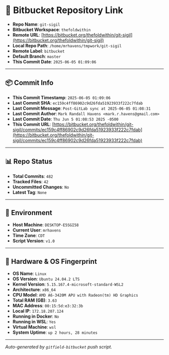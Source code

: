 # 🔗 Bitbucket Repository Link

- **Repo Name**: `git-sigil`
- **Bitbucket Workspace**: `thefoldwithin`
- **Remote URL**: [https://bitbucket.org/thefoldwithin/git-sigil](https://bitbucket.org/thefoldwithin/git-sigil)
- **Local Repo Path**: `/home/mrhavens/tmpwork/git-sigil`
- **Remote Label**: `bitbucket`
- **Default Branch**: `master`
- **This Commit Date**: `2025-06-05 01:09:06`

---

## 📦 Commit Info

- **This Commit Timestamp**: `2025-06-05 01:09:06`
- **Last Commit SHA**: `ec159c4ff86902c9d26fda51923933f222c7fdab`
- **Last Commit Message**: `Post-GitLab sync at 2025-06-05 01:08:31`
- **Last Commit Author**: `Mark Randall Havens <mark.r.havens@gmail.com>`
- **Last Commit Date**: `Thu Jun 5 01:08:53 2025 -0500`
- **This Commit URL**: [https://bitbucket.org/thefoldwithin/git-sigil/commits/ec159c4ff86902c9d26fda51923933f222c7fdab](https://bitbucket.org/thefoldwithin/git-sigil/commits/ec159c4ff86902c9d26fda51923933f222c7fdab)

---

## 📊 Repo Status

- **Total Commits**: `482`
- **Tracked Files**: `42`
- **Uncommitted Changes**: `No`
- **Latest Tag**: `None`

---

## 🧭 Environment

- **Host Machine**: `DESKTOP-E5SGI58`
- **Current User**: `mrhavens`
- **Time Zone**: `CDT`
- **Script Version**: `v1.0`

---

## 🧬 Hardware & OS Fingerprint

- **OS Name**: `Linux`
- **OS Version**: `Ubuntu 24.04.2 LTS`
- **Kernel Version**: `5.15.167.4-microsoft-standard-WSL2`
- **Architecture**: `x86_64`
- **CPU Model**: `AMD A6-3420M APU with Radeon(tm) HD Graphics`
- **Total RAM (GB)**: `3.63`
- **MAC Address**: `00:15:5d:e3:32:3b`
- **Local IP**: `172.18.207.124`
- **Running in Docker**: `No`
- **Running in WSL**: `Yes`
- **Virtual Machine**: `wsl`
- **System Uptime**: `up 2 hours, 28 minutes`

---

_Auto-generated by `gitfield-bitbucket` push script._
